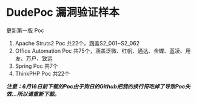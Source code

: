 # DudePoc 漏洞验证样本  

更新第一版 Poc
1. Apache Struts2 Poc 共22个，涵盖S2_001~S2_062
2. Office Automation Poc 共75个，涵盖泛微、红帆、通达、金蝶、蓝凌、用友、万户、致远
3. Spring Poc 共7个
4. ThinkPHP Poc 共22个

***注意：6月16日前下载的Poc由于狗日的Github把我的换行符吃掉了导致Poc失效...所以请重新下载。***
